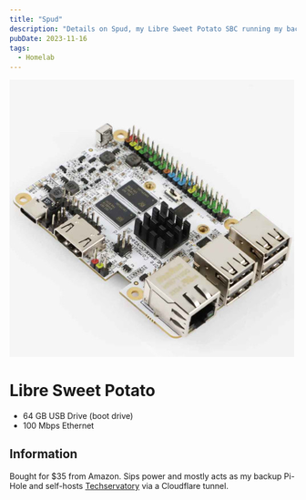 ```yaml
---
title: "Spud"
description: "Details on Spud, my Libre Sweet Potato SBC running my back-up Pi-Hole and other services."
pubDate: 2023-11-16
tags:
  - Homelab
---
```


![Libre Sweet Potato](../../img/blog/sweet-potato.jpg)

# Libre Sweet Potato

- 64 GB USB Drive (boot drive)
- 100 Mbps Ethernet

## Information

Bought for $35 from Amazon. Sips power and mostly acts as my backup Pi-Hole and self-hosts <a href="https://techservatory.com" target="_blank">Techservatory</a> via a Cloudflare tunnel.
